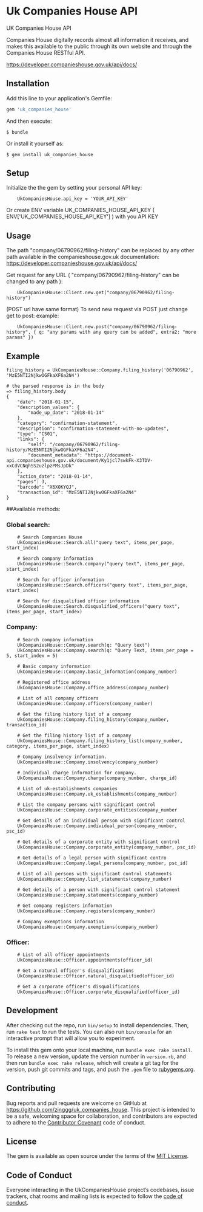 # Uk Companies House API

UK Companies House API

Companies House digitally records almost all information it receives, and makes this available to the public through its own website and through the Companies House RESTful API.

https://developer.companieshouse.gov.uk/api/docs/

## Installation

Add this line to your application's Gemfile:

```ruby
gem 'uk_companies_house'
```

And then execute:

    $ bundle

Or install it yourself as:

    $ gem install uk_companies_house

## Setup

Initialize the the gem by setting your personal API key:

```
    UkCompaniesHouse.api_key = 'YOUR_API_KEY'
```

Or create ENV variable UK_COMPANIES_HOUSE_API_KEY ( ENV['UK_COMPANIES_HOUSE_API_KEY'] ) with you API KEY

## Usage

The path "company/06790962/filing-history" can be replaced by any other path available in the companieshouse.gov.uk documentation:
https://developer.companieshouse.gov.uk/api/docs/

Get request for any URL ( "company/06790962/filing-history" can be changed to any path ):
```
    UkCompaniesHouse::Client.new.get("company/06790962/filing-history")
```
(POST url have same format)
To send new request via POST just change get to post:
example:
```
    UkCompaniesHouse::Client.new.post("company/06790962/filing-history", { q: "any params with any query can be added", extra2: "more params" })
```

## Example

```
filing_history = UkCompaniesHouse::Company.filing_history('06790962', 'MzE5NTI2NjkwOGFkaXF6a2N4')

# the parsed response is in the body
=> filing_history.body
{
	"date": "2018-01-15",
	"description_values": {
		"made_up_date": "2018-01-14"
	},
	"category": "confirmation-statement",
	"description": "confirmation-statement-with-no-updates",
	"type": "CS01",
	"links": {
		"self": "/company/06790962/filing-history/MzE5NTI2NjkwOGFkaXF6a2N4",
		"document_metadata": "https://document-api.companieshouse.gov.uk/document/Ky1jcl7swkFk-X3TDV-xxCdVCNqhSS2uzlpzPMsJpDk"
	},
	"action_date": "2018-01-14",
	"pages": 3,
	"barcode": "X6XOKYQJ",
	"transaction_id": "MzE5NTI2NjkwOGFkaXF6a2N4"
}

```


##Available methods:

### Global search:

```
    # Search Companies House
    UkCompaniesHouse::Search.all("query text", items_per_page, start_index)

    # Search company information
    UkCompaniesHouse::Search.company("query text", items_per_page, start_index)

    # Search for officer information
    UkCompaniesHouse::Search.officers("query text", items_per_page, start_index)

    # Search for disqualified officer information
    UkCompaniesHouse::Search.disqualified_officers("query text", items_per_page, start_index)

```


### Company:

```
    # Search company information
    UkCompaniesHouse::Company.search(q: "Query text")
    UkCompaniesHouse::Company.search(q: "Query Text, items_per_page = 5, start_index = 5)

    # Basic company information
    UkCompaniesHouse::Company.basic_information(company_number)

    # Registered office address
    UkCompaniesHouse::Company.office_address(company_number)

    # List of all company officers
    UkCompaniesHouse::Company.officers(company_number)

    # Get the filing history list of a company
    UkCompaniesHouse::Company.filing_history(company_number, transaction_id)

    # Get the filing history list of a company
    UkCompaniesHouse::Company.filing_history_list(company_number, category, items_per_page, start_index)

    # Company insolvency information.
    UkCompaniesHouse::Company.insolvency(company_number)

    # Individual charge information for company.
    UkCompaniesHouse::Company.charge(company_number, charge_id)

    # List of uk-establishments companies
    UkCompaniesHouse::Company.uk_establishments(company_number)

    # List the company persons with significant control
    UkCompaniesHouse::Company.corporate_entities(company_number

    # Get details of an individual person with significant control
    UkCompaniesHouse::Company.individual_person(company_number, psc_id)

    # Get details of a corporate entity with significant control
    UkCompaniesHouse::Company.corporate_entity(company_number, psc_id)

    # Get details of a legal person with significant contro
    UkCompaniesHouse::Company.legal_persons(company_number, psc_id)

    # List of all persons with significant control statements
    UkCompaniesHouse::Company.list_statements(company_number)

    # Get details of a person with significant control statement
    UkCompaniesHouse::Company.statements(company_number)

    # Get company registers information
    UkCompaniesHouse::Company.registers(company_number)

    # Company exemptions information
    UkCompaniesHouse::Company.exemptions(company_number)

```


### Officer:

```
    # List of all officer appointments
    UkCompaniesHouse::Officer.appointments(officer_id)

    # Get a natural officer's disqualifications
    UkCompaniesHouse::Officer.natural_disqualified(officer_id)

    # Get a corporate officer's disqualifications
    UkCompaniesHouse::Officer.corporate_disqualified(officer_id)

```


## Development

After checking out the repo, run `bin/setup` to install dependencies. Then, run `rake test` to run the tests. You can also run `bin/console` for an interactive prompt that will allow you to experiment.

To install this gem onto your local machine, run `bundle exec rake install`. To release a new version, update the version number in `version.rb`, and then run `bundle exec rake release`, which will create a git tag for the version, push git commits and tags, and push the `.gem` file to [rubygems.org](https://rubygems.org).

## Contributing

Bug reports and pull requests are welcome on GitHub at https://github.com/zinggg/uk_companies_house. This project is intended to be a safe, welcoming space for collaboration, and contributors are expected to adhere to the [Contributor Covenant](http://contributor-covenant.org) code of conduct.

## License

The gem is available as open source under the terms of the [MIT License](https://opensource.org/licenses/MIT).

## Code of Conduct

Everyone interacting in the UkCompaniesHouse project’s codebases, issue trackers, chat rooms and mailing lists is expected to follow the [code of conduct](https://github.com/[USERNAME]/uk_companies_house/blob/master/CODE_OF_CONDUCT.md).
